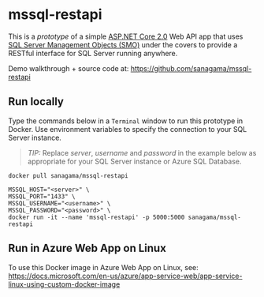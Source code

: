 # mssql-restapi

This is a *prototype* of a simple [ASP.NET Core 2.0](https://docs.microsoft.com/en-us/aspnet/core/getting-started) Web API app that uses [SQL Server Management Objects (SMO)](https://www.nuget.org/packages/Microsoft.SqlServer.SqlManagementObjects) under the covers to provide a RESTful interface for SQL Server running anywhere.

Demo walkthrough + source code at: <https://github.com/sanagama/mssql-restapi>

## Run locally

Type the commands below in a ```Terminal``` window to run this prototype in Docker. Use environment variables to specify the connection to your SQL Server instance.

>*TIP:* Replace *server*, *username* and *password* in the example below as appropriate for your SQL Server instance or Azure SQL Database.

```
docker pull sanagama/mssql-restapi

MSSQL_HOST="<server>" \
MSSQL_PORT="1433" \
MSSQL_USERNAME="<username>" \
MSSQL_PASSWORD="<password>" \
docker run -it --name 'mssql-restapi' -p 5000:5000 sanagama/mssql-restapi
```

## Run in Azure Web App on Linux
To use this Docker image in Azure Web App on Linux, see: <https://docs.microsoft.com/en-us/azure/app-service-web/app-service-linux-using-custom-docker-image>
